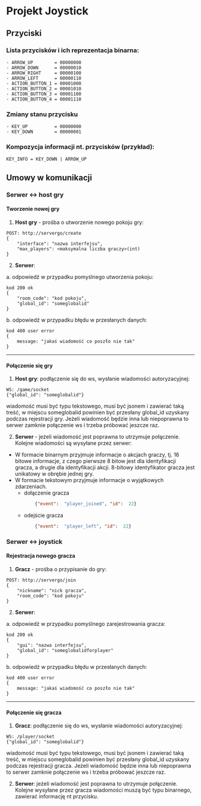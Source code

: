 # Projekt Joystick

## Przyciski

### Lista przycisków i ich reprezentacja binarna:
```
- ARROW_UP        = 00000000
- ARROW_DOWN      = 00000010
- ARROW_RIGHT     = 00000100
- ARROW_LEFT      = 00000110
- ACTION_BUTTON_1 = 00001000
- ACTION_BUTTON_2 = 00001010
- ACTION_BUTTON_3 = 00001100
- ACTION_BUTTON_4 = 00001110
```

### Zmiany stanu przycisku
```
- KEY_UP          = 00000000
- KEY_DOWN        = 00000001
```

### Kompozycja informacji nt. przycisków (przykład):
`KEY_INFO = KEY_DOWN | ARROW_UP`


## Umowy w komunikacji

### Serwer <-> host gry

#### Tworzenie nowej gry

1) **Host gry** - prośba o utworzenie nowego pokoju gry:
```
POST: http://servergo/create
{
    "interface": "nazwa interfejsu",
    "max_players": <maksymalna liczba graczy>(int)
}
```
2) **Serwer**:

a. odpowiedź w przypadku pomyślnego utworzenia pokoju:
```
kod 200 ok
{
    "room_code": "kod pokoju",
    "global_id": "someglobalid"
}
```

b. odpowiedź w przypadku błędu w przesłanych danych:
```
kod 400 user error
{
    message: "jakaś wiadomość co poszło nie tak"
}
```
---
#### Połączenie się gry

1) **Host gry**:
podłączenie się do ws, wysłanie wiadomości autoryzacyjnej:
```
WS: /game/socket
{"global_id": "someglobalid"}
```
wiadomość musi być typu tekstowego, musi być jsonem i
zawierać taką treść, w miejscu someglobalid powinien być przesłany
global_id uzyskany podczas rejestracji gry. Jeżeli wiadomość będzie inna
lub niepoprawna to serwer zamknie połączenie ws i trzeba próbować jeszcze raz.

2) **Serwer** - jeżeli wiadomość jest poprawna to utrzymuje połączenie.
Kolejne wiadomości są wysyłane przez serwer:
- W formacie binarnym przyjmuje
informacje o akcjach graczy, tj. 16 bitowe informacje, z czego pierwsze
8 bitow jest dla identyfikacji gracza, a drugie dla identyfikacji akcji.
8-bitowy identyfikator gracza jest unikatowy w obrębie jednej gry.
- W formacie tekstowym  przyjmuje informacje o wyjątkowych zdarzeniach. 
  - dołączenie gracza
    ```json
        {"event":  "player_joined", "id":  22}
    ```
  - odejście gracza
    ```json
        {"event":  "player_left", "id":  22}
    ```


### Serwer <-> joystick

#### Rejestracja nowego gracza

1) **Gracz** - prośba o przypisanie do gry:
```
POST: http://servergo/join
{
    "nickname": "nick gracza",
    "room_code": "kod pokoju"
}
```

2) **Serwer**:

a. odpowiedź w przypadku pomyślnego zarejestrowania gracza:
```
kod 200 ok
{
    "gui": "nazwa interfejsu",
    "global_id": "someglobalidforplayer"
}
```

b. odpowiedź w przypadku błędu w przesłanych danych:
```
kod 400 user error
{
    message: "jakaś wiadomość co poszło nie tak"
}
```
---
#### Połączenie się gracza 

1) **Gracz**:
podłączenie się do ws, wysłanie wiadomości autoryzacyjnej:
```
WS: /player/socket
{"global_id": "someglobalid"}
```
wiadomość musi być typu tekstowego, musi być jsonem i 
zawierać taką treść, w miejscu someglobalid powinien być przesłany
global_id uzyskany podczas rejestracji gracza. Jeżeli wiadomość będzie inna
lub niepoprawna to serwer zamknie połączenie ws i trzeba próbować jeszcze raz.

2) **Serwer**:
jeżeli wiadomość jest poprawna to utrzymuje połączenie. 
Kolejne wysyłane przez gracza wiadomości muszą być typu binarnego,
zawierać informację nt przycisku.